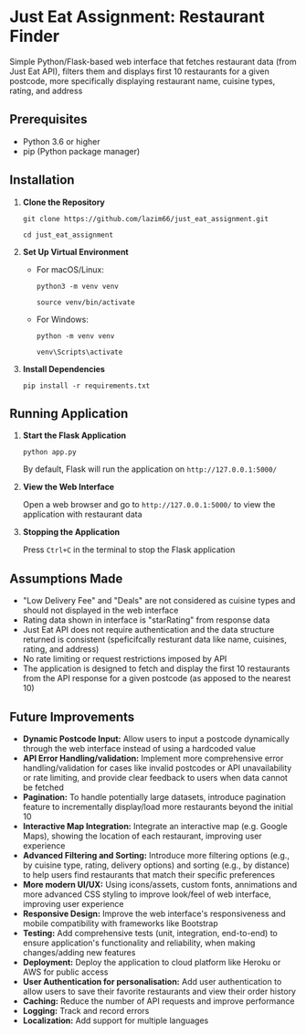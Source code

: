 # Just Eat Assignment: Restaurant Finder

Simple Python/Flask-based web interface that fetches restaurant data (from Just Eat API), filters them and displays first 10 restaurants for a given postcode, more specifically displaying restaurant name, cuisine types, rating, and address

## Prerequisites

- Python 3.6 or higher
- pip (Python package manager)

## Installation

1. **Clone the Repository**

    ```
    git clone https://github.com/lazim66/just_eat_assignment.git
    ```
    ```
    cd just_eat_assignment
    ```

2. **Set Up Virtual Environment**

    - For macOS/Linux:
      ```
      python3 -m venv venv
      ```
      ```
      source venv/bin/activate
      ```

    - For Windows:
      ```
      python -m venv venv
      ```
      ```
      venv\Scripts\activate
      ```

3. **Install Dependencies**

    ```
    pip install -r requirements.txt
    ```

## Running  Application

1. **Start the Flask Application**


    ```
    python app.py
    ```

    By default, Flask will run the application on `http://127.0.0.1:5000/`

2. **View the Web Interface**

    Open a web browser and go to `http://127.0.0.1:5000/` to view the application with restaurant data

3. **Stopping the Application**

    Press `Ctrl+C` in the terminal to stop the Flask application

## Assumptions Made

- "Low Delivery Fee" and "Deals" are not considered as cuisine types and should not displayed in the web interface
- Rating data shown in interface is "starRating" from response data
- Just Eat API does not require authentication and the data structure returned is consistent (speficifcally resturant data like name, cuisines, rating, and address)
- No rate limiting or request restrictions imposed by API
- The application is designed to fetch and display the first 10 restaurants from the API response for a given postcode (as apposed to the nearest 10)

## Future Improvements

- **Dynamic Postcode Input:** Allow users to input a postcode dynamically through the web interface instead of using a hardcoded value
- **API Error Handling/validation:** Implement more comprehensive error handling/validation for cases like invalid postcodes or API unavailability or rate limiting, and provide clear feedback to users when data cannot be fetched
- **Pagination:** To handle potentially large datasets, introduce pagination feature to incrementally display/load more restaurants beyond the initial 10
- **Interactive Map Integration:** Integrate an interactive map (e.g. Google Maps), showing the location of each restaurant, improving user experience
- **Advanced Filtering and Sorting:** Introduce more filtering options (e.g., by cuisine type, rating, delivery options) and sorting (e.g., by distance) to help users find restaurants that match their specific preferences
- **More modern UI/UX:** Using icons/assets, custom fonts, annimations and more advanced CSS styling to improve look/feel of web interface, improving user experience
- **Responsive Design:** Improve the web interface's responsiveness and mobile compatibility with frameworks like Bootstrap
 - **Testing:** Add comprehensive tests (unit, integration, end-to-end) to ensure application's functionality and reliability, when making changes/adding new features
- **Deployment:** Deploy the application to cloud platform like Heroku or AWS for public access
- **User Authentication for personalisation:** Add user authentication to allow users to save their favorite restaurants and view their order history
- **Caching:** Reduce the number of API requests and improve performance
- **Logging:** Track and record errors
- **Localization:** Add support for multiple languages



